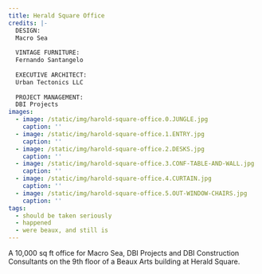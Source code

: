 ```yaml
---
title: Herald Square Office
credits: |-
  DESIGN:  
  Macro Sea  
    
  VINTAGE FURNITURE:  
  Fernando Santangelo  
    
  EXECUTIVE ARCHITECT:  
  Urban Tectonics LLC  
    
  PROJECT MANAGEMENT:  
  DBI Projects
images:
  - image: /static/img/harold-square-office.0.JUNGLE.jpg
    caption: ''
  - image: /static/img/harold-square-office.1.ENTRY.jpg
    caption: ''
  - image: /static/img/harold-square-office.2.DESKS.jpg
    caption: ''
  - image: /static/img/harold-square-office.3.CONF-TABLE-AND-WALL.jpg
    caption: ''
  - image: /static/img/harold-square-office.4.CURTAIN.jpg
    caption: ''
  - image: /static/img/harold-square-office.5.OUT-WINDOW-CHAIRS.jpg
    caption: ''
tags:
  - should be taken seriously
  - happened
  - were beaux, and still is
---
```

A 10,000 sq ft office for Macro Sea, DBI Projects and DBI Construction Consultants on the 9th floor of a Beaux Arts building at Herald Square.